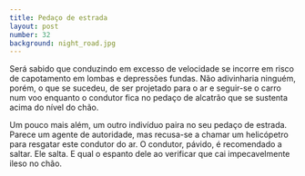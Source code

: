 ```yaml
---
title: Pedaço de estrada
layout: post
number: 32
background: night_road.jpg
---
```


Será sabido que conduzindo em excesso de velocidade se incorre em risco de capotamento em lombas e depressões fundas. Não adivinharia ninguém, porém, o que se sucedeu, de ser projetado para o ar e seguir-se o carro num voo enquanto o condutor fica no pedaço de alcatrão que se sustenta acima do nível do chão.

Um pouco mais além, um outro indivíduo paira no seu pedaço de estrada. Parece um agente de autoridade, mas recusa-se a chamar um helicópetro para resgatar este condutor do ar. O condutor, pávido, é recomendado a saltar. Ele salta. E qual o espanto dele ao verificar que cai impecavelmente ileso no chão.